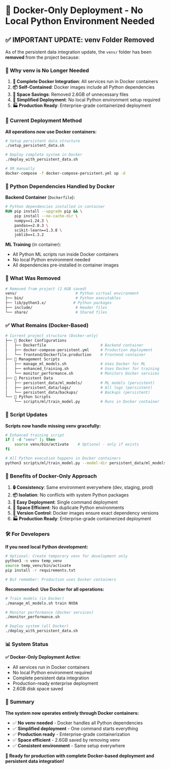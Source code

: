 # 🐳 Docker-Only Deployment - No Local Python Environment Needed

## ✅ **IMPORTANT UPDATE: venv Folder Removed**

As of the persistent data integration update, the `venv/` folder has been **removed** from the project because:

### **🎯 Why venv is No Longer Needed**

1. **🐳 Complete Docker Integration**: All services run in Docker containers
2. **📦 Self-Contained**: Docker images include all Python dependencies
3. **💾 Space Savings**: Removed 2.6GB of unnecessary files
4. **🔄 Simplified Deployment**: No local Python environment setup required
5. **🏭 Production Ready**: Enterprise-grade containerized deployment

### **🚀 Current Deployment Method**

**All operations now use Docker containers:**

```bash
# Setup persistent data structure
./setup_persistent_data.sh

# Deploy complete system in Docker
./deploy_with_persistent_data.sh

# OR manually
docker-compose -f docker-compose-persistent.yml up -d
```

### **🐍 Python Dependencies Handled by Docker**

**Backend Container** (`Dockerfile`):
```dockerfile
# Python dependencies installed in container
RUN pip install --upgrade pip && \
    pip install --no-cache-dir \
    numpy==1.24.3 \
    pandas==2.0.3 \
    scikit-learn==1.3.0 \
    joblib==1.3.2
```

**ML Training** (in container):
- All Python ML scripts run inside Docker containers
- No local Python environment needed
- All dependencies pre-installed in container images

### **📁 What Was Removed**

```bash
# Removed from project (2.6GB saved)
venv/                          # Python virtual environment
├── bin/                       # Python executables
├── lib/python3.x/            # Python packages
├── include/                   # Header files
└── share/                     # Shared files
```

### **✅ What Remains (Docker-Based)**

```bash
# Current project structure (Docker-only)
├── 🐳 Docker Configurations
│   ├── Dockerfile                        # Backend container
│   ├── docker-compose-persistent.yml     # Production deployment
│   └── frontend/Dockerfile.production    # Frontend container
├── 🔧 Management Scripts
│   ├── manage_ml_models.sh               # Uses Docker for ML
│   ├── enhanced_training.sh              # Uses Docker for training
│   └── monitor_performance.sh            # Monitors Docker services
├── 📁 Persistent Data
│   ├── persistent_data/ml_models/        # ML models (persistent)
│   ├── persistent_data/logs/             # All logs (persistent)
│   └── persistent_data/backups/          # Backups (persistent)
└── 🐍 Python Scripts
    └── scripts/ml/train_model.py         # Runs in Docker container
```

### **🔧 Script Updates**

**Scripts now handle missing venv gracefully:**

```bash
# Enhanced training script
if [ -d "venv" ]; then
    source venv/bin/activate    # Optional - only if exists
fi

# All Python execution happens in Docker containers
python3 scripts/ml/train_model.py --model-dir persistent_data/ml_models/
```

### **🎯 Benefits of Docker-Only Approach**

1. **🔒 Consistency**: Same environment everywhere (dev, staging, prod)
2. **📦 Isolation**: No conflicts with system Python packages
3. **🚀 Easy Deployment**: Single command deployment
4. **💾 Space Efficient**: No duplicate Python environments
5. **🔄 Version Control**: Docker images ensure exact dependency versions
6. **🏭 Production Ready**: Enterprise-grade containerized deployment

### **🛠️ For Developers**

**If you need local Python development:**

```bash
# Optional: Create temporary venv for development only
python3 -m venv temp_venv
source temp_venv/bin/activate
pip install -r requirements.txt

# But remember: Production uses Docker containers
```

**Recommended: Use Docker for all operations:**

```bash
# Train models (in Docker)
./manage_ml_models.sh train NVDA

# Monitor performance (Docker services)
./monitor_performance.sh

# Deploy system (all Docker)
./deploy_with_persistent_data.sh
```

### **📊 System Status**

**✅ Docker-Only Deployment Active**:
- All services run in Docker containers
- No local Python environment required
- Complete persistent data integration
- Production-ready enterprise deployment
- 2.6GB disk space saved

### **🎉 Summary**

**The system now operates entirely through Docker containers:**
- ✅ **No venv needed** - Docker handles all Python dependencies
- ✅ **Simplified deployment** - One command starts everything
- ✅ **Production ready** - Enterprise-grade containerization
- ✅ **Space efficient** - 2.6GB saved by removing venv
- ✅ **Consistent environment** - Same setup everywhere

**🚀 Ready for production with complete Docker-based deployment and persistent data integration!**

